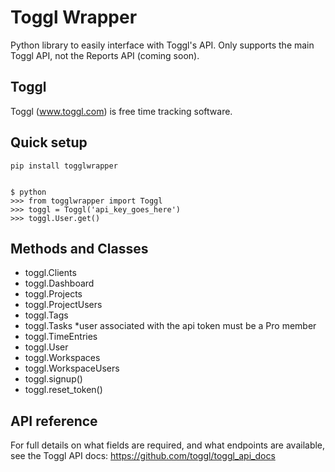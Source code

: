 # Toggl Wrapper

Python library to easily interface with Toggl's API. Only supports the main Toggl API, not the Reports API (coming soon).


## Toggl

Toggl (www.toggl.com) is free time tracking software.


## Quick setup
    pip install togglwrapper
    
    
    $ python
    >>> from togglwrapper import Toggl
    >>> toggl = Toggl('api_key_goes_here')
    >>> toggl.User.get()


## Methods and Classes
* toggl.Clients
* toggl.Dashboard
* toggl.Projects
* toggl.ProjectUsers
* toggl.Tags
* toggl.Tasks \*user associated with the api token must be a Pro member
* toggl.TimeEntries
* toggl.User
* toggl.Workspaces
* toggl.WorkspaceUsers
* toggl.signup()
* toggl.reset\_token()


## API reference

For full details on what fields are required, and what endpoints are available, see the Toggl API docs: https://github.com/toggl/toggl_api_docs
